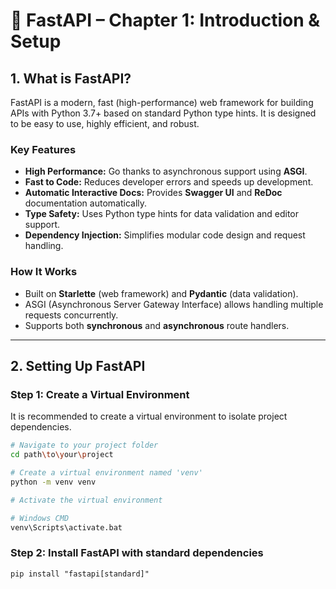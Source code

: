 # 📘 FastAPI – Chapter 1: Introduction & Setup

## 1. What is FastAPI?

FastAPI is a modern, fast (high-performance) web framework for building APIs with Python 3.7+ based on standard Python type hints. It is designed to be easy to use, highly efficient, and robust.

### Key Features
- **High Performance:** Go thanks to asynchronous support using **ASGI**.
- **Fast to Code:** Reduces developer errors and speeds up development.
- **Automatic Interactive Docs:** Provides **Swagger UI** and **ReDoc** documentation automatically.
- **Type Safety:** Uses Python type hints for data validation and editor support.
- **Dependency Injection:** Simplifies modular code design and request handling.

### How It Works
- Built on **Starlette** (web framework) and **Pydantic** (data validation).
- ASGI (Asynchronous Server Gateway Interface) allows handling multiple requests concurrently.
- Supports both **synchronous** and **asynchronous** route handlers.

---

## 2. Setting Up FastAPI

### Step 1: Create a Virtual Environment
It is recommended to create a virtual environment to isolate project dependencies.

```bash
# Navigate to your project folder
cd path\to\your\project

# Create a virtual environment named 'venv'
python -m venv venv

# Activate the virtual environment

# Windows CMD
venv\Scripts\activate.bat

```

### Step 2: Install FastAPI with standard dependencies
```
pip install "fastapi[standard]" 
```
